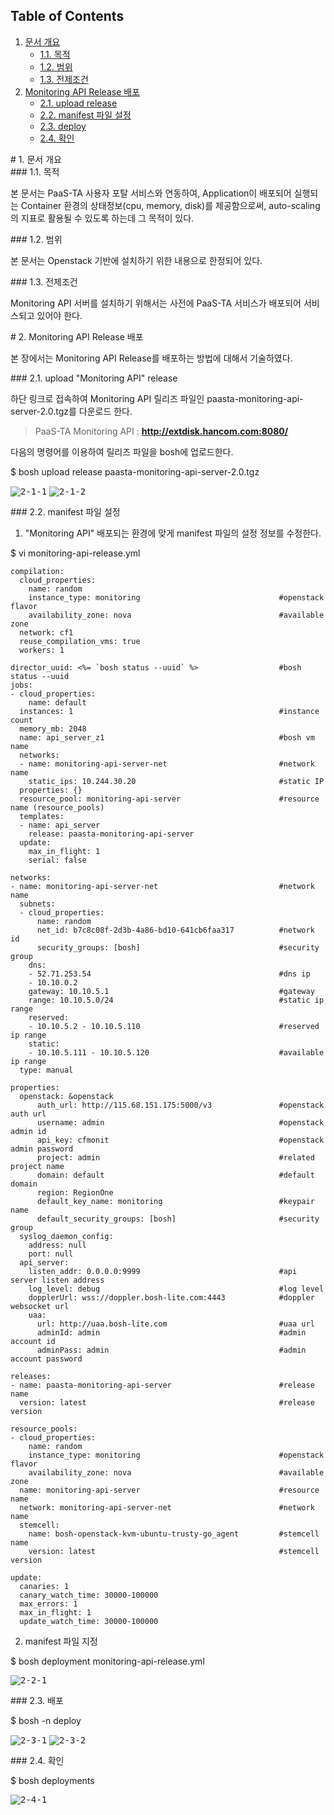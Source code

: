 ## Table of Contents
1. [문서 개요](#1)
     * [1.1. 목적](#2)
     * [1.2. 범위](#3)
     * [1.3. 전제조건](#4)
2. [Monitoring API Release 배포](#5)
     * [2.1.  upload release](#6)
     * [2.2.  manifest 파일 설정](#7)
     * [2.3.  deploy](#8)
     * [2.4.  확인](#9)

<div id='1'></div>
# 1. 문서 개요

<div id='2'></div>
### 1.1. 목적
      
본 문서는 PaaS-TA 사용자 포탈 서비스와 연동하여, Application이 배포되어 실행되는 Container 환경의 상태정보(cpu, memory, disk)를 제공함으로써, auto-scaling의 지표로 활용될 수 있도록 하는데 그 목적이 있다.

<div id='3'></div>
### 1.2. 범위
      
본 문서는 Openstack 기반에 설치하기 위한 내용으로 한정되어 있다.

<div id='4'></div>
### 1.3. 전제조건
      
Monitoring API 서버를 설치하기 위해서는 사전에 PaaS-TA 서비스가 배포되어 서비스되고 있어야 한다.

<div id='5'></div>
# 2.  Monitoring API Release 배포

본 장에서는 Monitoring API Release를 배포하는 방법에 대해서 기술하였다.

<div id='6'></div>
### 2.1.  upload "Monitoring API" release

하단 링크로 접속하여 Monitoring API 릴리즈 파일인 paasta-monitoring-api-server-2.0.tgz를 다운로드 한다. 

>PaaS-TA Monitoring API : **<http://extdisk.hancom.com:8080/>**

다음의 명령어를 이용하여 릴리즈 파일을 bosh에 업로드한다.

$ bosh upload release paasta-monitoring-api-server-2.0.tgz

<kbd>![2-1-1]</kbd>
<kbd>![2-1-2]</kbd>

<div id='7'></div>
### 2.2.  manifest 파일 설정

1. "Monitoring API" 배포되는 환경에 맞게 manifest 파일의 설정 정보를 수정한다.

$ vi monitoring-api-release.yml

```
compilation:
  cloud_properties:
    name: random
    instance_type: monitoring								#openstack flavor
    availability_zone: nova									#available zone
  network: cf1
  reuse_compilation_vms: true
  workers: 1
  
director_uuid: <%= `bosh status --uuid` %>					#bosh status --uuid 
jobs:
- cloud_properties:
    name: default
  instances: 1												#instance count
  memory_mb: 2048
  name: api_server_z1										#bosh vm name
  networks:
  - name: monitoring-api-server-net							#network name
    static_ips: 10.244.30.20								#static IP
  properties: {}
  resource_pool: monitoring-api-server						#resource name (resource_pools)
  templates:
  - name: api_server
    release: paasta-monitoring-api-server
  update:
    max_in_flight: 1
    serial: false

networks:
- name: monitoring-api-server-net							#network name
  subnets:
  - cloud_properties:
      name: random
      net_id: b7c8c08f-2d3b-4a86-bd10-641cb6faa317			#network id
      security_groups: [bosh]								#security group
    dns:
    - 52.71.253.54											#dns ip
    - 10.10.0.2
    gateway: 10.10.5.1										#gateway 
    range: 10.10.5.0/24										#static ip range
    reserved:		
    - 10.10.5.2 - 10.10.5.110								#reserved ip range
    static:
    - 10.10.5.111 - 10.10.5.120								#available ip range
  type: manual

properties:
  openstack: &openstack																							
      auth_url: http://115.68.151.175:5000/v3				#openstack auth url
      username: admin										#openstack admin id
      api_key: cfmonit										#openstack admin password
      project: admin										#related project name
      domain: default										#default domain
      region: RegionOne																										
      default_key_name: monitoring							#keypair name
      default_security_groups: [bosh]						#security group
  syslog_daemon_config:
    address: null
    port: null
  api_server:
    listen_addr: 0.0.0.0:9999								#api server listen address
    log_level: debug										#log level
    dopplerUrl: wss://doppler.bosh-lite.com:4443			#doppler websocket url
    uaa:
      url: http://uaa.bosh-lite.com							#uaa url
      adminId: admin										#admin account id
      adminPass: admin										#admin account password

releases:
- name: paasta-monitoring-api-server						#release name
  version: latest											#release version

resource_pools:
- cloud_properties:
    name: random
    instance_type: monitoring								#openstack flavor
    availability_zone: nova									#available zone
  name: monitoring-api-server								#resource name
  network: monitoring-api-server-net						#network name
  stemcell:
    name: bosh-openstack-kvm-ubuntu-trusty-go_agent			#stemcell name
    version: latest											#stemcell version
    
update:
  canaries: 1
  canary_watch_time: 30000-100000
  max_errors: 1
  max_in_flight: 1
  update_watch_time: 30000-100000
```

2. manifest 파일 지정

$ bosh deployment monitoring-api-release.yml

<kbd>![2-2-1]</kbd>

<div id='8'></div>
### 2.3.  배포

$ bosh -n deploy 

<kbd>![2-3-1]</kbd>
<kbd>![2-3-2]</kbd>

<div id='9'></div>
### 2.4.  확인

$ bosh deployments 

<kbd>![2-4-1]</kbd>


[2-1-1]:images/monitoring-api/2-1-1.png
[2-1-2]:images/monitoring-api/2-1-2.png
[2-2-1]:images/monitoring-api/2-2-1.png
[2-3-1]:images/monitoring-api/2-3-1.png
[2-3-2]:images/monitoring-api/2-3-2.png
[2-4-1]:images/monitoring-api/2-4-1.png

